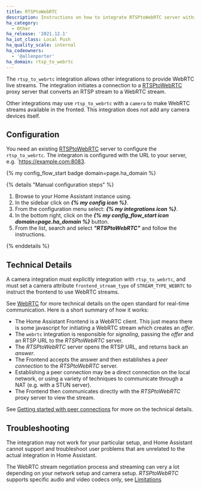 ```yaml
---
title: RTSPtoWebRTC
description: Instructions on how to integrate RTSPtoWebRTC server within Home Assistant.
ha_category:
  - Other
ha_release: '2021.12.1'
ha_iot_class: Local Push
ha_quality_scale: internal
ha_codeowners:
  - '@allenporter'
ha_domain: rtsp_to_webrtc
---
```


The `rtsp_to_webrtc` integration allows other integrations to provide WebRTC live streams. The integration initiates a connection to a [RTSPtoWebRTC](https://github.com/deepch/RTSPtoWebRTC) proxy server that converts an RTSP stream to a WebRTC stream.

Other integrations may use `rtsp_to_webrtc` with a `camera` to make WebRTC streams available in the fronted. This integration does not add any camera devices itself.

## Configuration

You need an existing [RTSPtoWebRTC](https://github.com/deepch/RTSPtoWebRTC) server to configure the `rtsp_to_webrtc`. The integraton is configured with the URL to your server, e.g. `https://example.com:8083.

{% my config_flow_start badge domain=page.ha_domain %}

{% details "Manual configuration steps" %}

1. Browse to your Home Assistant instance using.
1. In the sidebar click on _**{% my config icon %}**_.
1. From the configuration menu select: _**{% my integrations icon %}**_.
1. In the bottom right, click on the
  _**{% my config_flow_start icon domain=page.ha_domain %}**_ button.
1. From the list, search and select _**"RTSPtoWebRTC"**_ and follow the instructions.

{% enddetails %}

## Technical Details

A camera integration must explicitly integration with `rtsp_to_webrtc`, and must set a camera attribute `frontend_stream_type` of `STREAM_TYPE_WEBRTC` to instruct the frontend to use WebRTC streams.

<!-- Note: This documentation will be updated as support for other integrations is added, or if it is integrated directly into camera in future PRs. -->

See [WebRTC](https://webrtc.org/) for more technical details on the open standard for real-time communication. Here is a short summary of how it works:

- The Home Assistant Frontend is a WebRTC client. This just means there is some javascript for initiating a WebRTC stream which creates an *offer*.
- The `webrtc` integration is responsible for *signaling*, passing the *offer* and an RTSP URL to the *RTSPtoWebRTC* server.
- The *RTSPtoWebRTC* server opens the RTSP URL, and returns back an *answer*.
- The Frontend accepts the answer and then establishes a *peer connection* to the *RTSPtoWebRTC* server.
- Establishing a peer connection may be a direct connection on the local network, or using a variety of techniques to communicate through a NAT (e.g. with a STUN server).
- The Frontend then communicates directly with the *RTSPtoWebRTC* proxy server to view the stream.

See [Getting started with peer connections](https://webrtc.org/getting-started/peer-connections) for more on the technical details.

## Troubleshooting

The integration may not work for your particular setup, and Home Assistant cannot support and troubleshoot user problems that are unrelated to the actual integration in Home Assistant.

The WebRTC stream negotiation process and streaming can very a lot depending on your network setup and camera setup.  *RTSPtoWebRTC* supports specific audio and video codecs only, see [Limitations](https://github.com/deepch/RTSPtoWebRTC#limitations)
